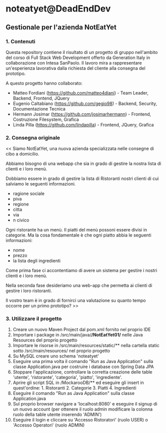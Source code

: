 # noteatyet@DeadEndDev
## Gestionale per l'azienda NotEatYet

### 1. Contenuti

Questa repository contiene il risultato di un progetto di gruppo nell'ambito del corso di Full Stack Web Development offerto da Generation Italy in collaborazione con Intesa SanPaolo. Il lavoro mira a rappresentare un'esperienza lavorativa dalla richiesta del cliente alla consegna del prototipo. 

A questo progetto hanno collaborato:

- Matteo Fordiani (https://github.com/matteo4diani) - Team Leader, Backend, Frontend, JQuery
- Eugenio Caltabiano (https://github.com/gegio98) - Backend, Security, Documentazione Tecnica
- Hermann Josimar (https://github.com/josimarhermann) - Frontend, Costruzione Filesystem, Grafica
- Linda Pilla (https://github.com/lindapilla) - Frontend, JQuery, Grafica


### 2. Consegna originale

<< Siamo NotEatYet, una nuova azienda specializzata nelle consegne di cibo a domicilio.

Abbiamo bisogno di una webapp che sia in grado di gestire la nostra lista di
clienti e i loro menù.

Dobbiamo essere in grado di gestire la lista di Ristoranti nostri clienti
di cui salviamo le seguenti informazioni.
- ragione sociale
- piva
- regione
- citta
- via
- n civico

Ogni ristorante ha un menù.
Il piatti del menù possoni essere divisi in categorie.
Ma la cosa fondamentale è che ogni piatto abbia le seguenti informazioni:
- nome
- prezzo
- la lista degli ingredienti

Come prima fase ci accontentiamo di avere un sistema per gestire i nostri clienti e i loro menù.

Nella seconda fase desideriamo una web-app che permetta ai clienti di gestire i loro ristoranti.

Il vostro team è in grado di fornirci una valutazione su quanto tempo occorre per un primo prototipo? >>

### 3. Utilizzare il progetto

1. Creare un nuovo Maven Project dal pom.xml fornito nel proprio IDE
2. Importare i package in /src/main/java/**/NotEatYet01/** nelle Java Resources del proprio progetto
3. Importare le risorse in /src/main/resources/static/** nella cartella static sotto /src/main/resources/ nel proprio progetto
4. Su MySQL creare uno schema 'noteatyet'
5. Eseguire una prima volta il comando "Run as Java Application" sulla classe Application.java per costruire i database con Spring Data JPA
6. Stoppare l'applicazione, controllare la corretta creazione delle table 'utente', 'ristorante', 'categoria', 'piatto', 'ingrediente'.
7. Aprire gli script SQL in /MockarooDB/** ed eseguire gli insert in quest'ordine: 1. Ristoranti 2. Categorie 3. Piatti 4. Ingredienti
8. Eseguire il comando "Run as Java Application" sulla classe Application.java
9. Sul proprio browser navigare a 'localhost:8080' e eseguire il signup di un nuovo account (per ottenere il ruolo admin modificare la colonna ruolo della table utente inserendo 'ADMIN')
10. Eseguire il login e cliccare su 'Accesso Ristoratori' (ruolo USER) o 'Accesso Operatori' (ruolo ADMIN)
